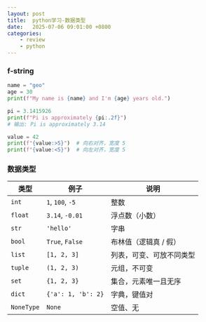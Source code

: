 ```yaml
---
layout: post
title:  python学习-数据类型
date:   2025-07-06 09:01:00 +0800
categories: 
    - review
    - python
---
```


### f-string 

```py
name = "geo"
age = 30
print(f"My name is {name} and I'm {age} years old.")
```

```py
pi = 3.1415926
print(f"Pi is approximately {pi:.2f}")
# 输出: Pi is approximately 3.14
```

```py
value = 42
print(f"{value:>5}")  # 向右对齐，宽度 5
print(f"{value:<5}")  # 向左对齐，宽度 5
```

### 数据类型

| 类型         | 例子                 | 说明           |
| ---------- | ------------------ | ------------ |
| `int`      | `1`, `100`, `-5`   | 整数           |
| `float`    | `3.14`, `-0.01`    | 浮点数（小数）      |
| `str`      | `'hello'`          | 字串           |
| `bool`     | `True`, `False`    | 布林值（逻辑真 / 假） |
| `list`     | `[1, 2, 3]`        | 列表，可变、可放不同类型 |
| `tuple`    | `(1, 2, 3)`        | 元组，不可变       |
| `set`      | `{1, 2, 3}`        | 集合，元素唯一且无序   |
| `dict`     | `{'a': 1, 'b': 2}` | 字典，键值对       |
| `NoneType` | `None`             | 空值、无         |

<!-- ### str

```python
t = 'this is a string object'
t.capitalize()
t.split()
``` -->

